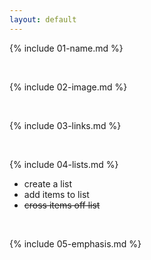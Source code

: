 ```yaml
---
layout: default
---
```


{% include 01-name.md %}

<br>

{% include 02-image.md %}

<br>

{% include 03-links.md %}

<br>

{% include 04-lists.md %}

  * create a list
  * add items to list
  * <del>cross items off list</del>

<br>

{% include 05-emphasis.md %}
